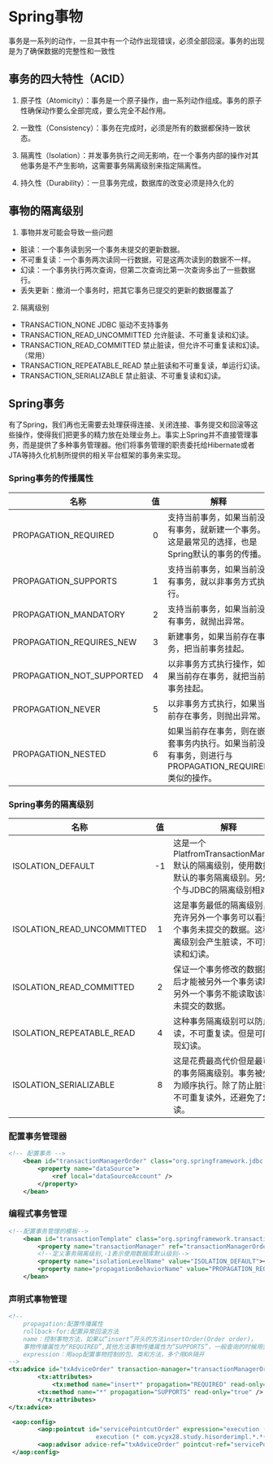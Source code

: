 # Spring事物

事务是一系列的动作，一旦其中有一个动作出现错误，必须全部回滚。事务的出现是为了确保数据的完整性和一致性

## 事务的四大特性（ACID）

1. 原子性（Atomicity）：事务是一个原子操作，由一系列动作组成。事务的原子性确保动作要么全部完成，要么完全不起作用。

2. 一致性（Consistency）：事务在完成时，必须是所有的数据都保持一致状态。

3. 隔离性（Isolation）：并发事务执行之间无影响，在一个事务内部的操作对其他事务是不产生影响，这需要事务隔离级别来指定隔离性。

4. 持久性（Durability）：一旦事务完成，数据库的改变必须是持久化的

## 事物的隔离级别

1. 事物并发可能会导致一些问题

- 脏读：一个事务读到另一个事务未提交的更新数据。 
- 不可重复读：一个事务两次读同一行数据，可是这两次读到的数据不一样。 
- 幻读：一个事务执行两次查询，但第二次查询比第一次查询多出了一些数据行。 
- 丢失更新：撤消一个事务时，把其它事务已提交的更新的数据覆盖了

2. 隔离级别
- TRANSACTION_NONE JDBC 驱动不支持事务 
- TRANSACTION_READ_UNCOMMITTED 允许脏读、不可重复读和幻读。 
- TRANSACTION_READ_COMMITTED 禁止脏读，但允许不可重复读和幻读。 （常用）
- TRANSACTION_REPEATABLE_READ 禁止脏读和不可重复读，单运行幻读。 
- TRANSACTION_SERIALIZABLE 禁止脏读、不可重复读和幻读。

## Spring事务
有了Spring，我们再也无需要去处理获得连接、关闭连接、事务提交和回滚等这些操作，使得我们把更多的精力放在处理业务上。事实上Spring并不直接管理事务，而是提供了多种事务管理器。他们将事务管理的职责委托给Hibernate或者JTA等持久化机制所提供的相关平台框架的事务来实现。
### Spring事务的传播属性
|名称| 值 |解释|
|-| :-: |-|
|PROPAGATION_REQUIRED | 0 |支持当前事务，如果当前没有事务，就新建一个事务。这是最常见的选择，也是Spring默认的事务的传播。|
|PROPAGATION_SUPPORTS | 1 | 支持当前事务，如果当前没有事务，就以非事务方式执行。 |
|PROPAGATION_MANDATORY | 2 |支持当前事务，如果当前没有事务，就抛出异常。 |
|PROPAGATION_REQUIRES_NEW | 3 |新建事务，如果当前存在事务，把当前事务挂起。 |
|PROPAGATION_NOT_SUPPORTED | 4 |以非事务方式执行操作，如果当前存在事务，就把当前事务挂起。|
|PROPAGATION_NEVER | 5 |以非事务方式执行，如果当前存在事务，则抛出异常。 |
|PROPAGATION_NESTED| 6 |如果当前存在事务，则在嵌套事务内执行。如果当前没有事务，则进行与PROPAGATION_REQUIRED类似的操作。|

### Spring事务的隔离级别
|名称| 值 |解释|
|-| :-: |-|
|ISOLATION_DEFAULT | -1 |这是一个PlatfromTransactionManager默认的隔离级别，使用数据库默认的事务隔离级别。另外四个与JDBC的隔离级别相对应|
|ISOLATION_READ_UNCOMMITTED | 1 | 这是事务最低的隔离级别，它充许另外一个事务可以看到这个事务未提交的数据。这种隔离级别会产生脏读，不可重复读和幻读。 |
|ISOLATION_READ_COMMITTED | 2 |保证一个事务修改的数据提交后才能被另外一个事务读取。另外一个事务不能读取该事务未提交的数据。 |
|ISOLATION_REPEATABLE_READ | 4 |这种事务隔离级别可以防止脏读，不可重复读。但是可能出现幻读。 |
|ISOLATION_SERIALIZABLE | 8 |这是花费最高代价但是最可靠的事务隔离级别。事务被处理为顺序执行。除了防止脏读，不可重复读外，还避免了幻读。|

### 配置事务管理器
``` xml
<!-- 配置事务 -->
	<bean id="transactionManagerOrder" class="org.springframework.jdbc.datasource.DataSourceTransactionManager">
		<property name="dataSource">
			<ref local="dataSourceAccount" />
		</property>
	</bean>
```

### 编程式事务管理
``` xml
<!--配置事务管理的模板-->
    <bean id="transactionTemplate" class="org.springframework.transaction.support.TransactionTemplate">
        <property name="transactionManager" ref="transactionManagerOrder"></property>
        <!--定义事务隔离级别,-1表示使用数据库默认级别-->
        <property name="isolationLevelName" value="ISOLATION_DEFAULT"></property>
        <property name="propagationBehaviorName" value="PROPAGATION_REQUIRED"></property>
    </bean>
```

### 声明式事物管理
``` xml
<!--
	propagation:配置传播属性
	rollback-for:配置异常回滚方法
	name：控制事物方法，如果以“insert”开头的方法insertOrder(Order order)，
	事物传播属性为“REQUIRED”,其他方法事物传播属性为“SUPPORTS”，一般查询的时候用到
	expression：用aop配置事物控制的包、类和方法，多个用OR隔开
-->
<tx:advice id="txAdviceOrder" transaction-manager="transactionManagerOrder">
        <tx:attributes>
            <tx:method name="insert*" propagation="REQUIRED" read-only="false"  rollback-for="Exception"/>
	    <tx:method name="*" propagation="SUPPORTS" read-only="true" />
        </tx:attributes>
</tx:advice>

 <aop:config>
        <aop:pointcut id="servicePointcutOrder" expression="execution (* com.ycyx28.study.orderimpl.*.*(..)) OR
						execution (* com.ycyx28.study.hisorderimpl.*.*(..))"/>
        <aop:advisor advice-ref="txAdviceOrder" pointcut-ref="servicePointcutOrder"/>
 </aop:config>

```


